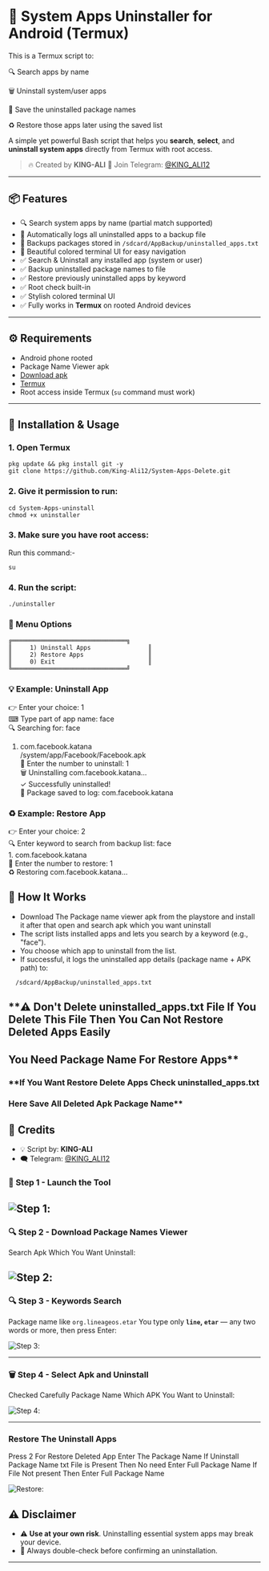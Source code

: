 # 🚀 System Apps Uninstaller for Android (Termux)
This is a Termux script to:

🔍 Search apps by name

🗑 Uninstall system/user apps

📝 Save the uninstalled package names

♻ Restore those apps later using the saved list

A simple yet powerful Bash script that helps you **search**, **select**, and **uninstall system apps** directly from Termux with root access.

> 🔥 Created by **KING-ALI**
> 📢 Join Telegram: [@KING_ALI12](https://t.me/KING_ALI12)

---

## 📦 Features

- 🔍 Search system apps by name (partial match supported)
- 🧾 Automatically logs all uninstalled apps to a backup file
- 📁 Backups packages stored in `/sdcard/AppBackup/uninstalled_apps.txt`
- 🎨 Beautiful colored terminal UI for easy navigation
- ✅ Search & Uninstall any installed app (system or user)  
- ✅ Backup uninstalled package names to file  
- ✅ Restore previously uninstalled apps by keyword  
- ✅ Root check built-in  
- ✅ Stylish colored terminal UI  
- ✅ Fully works in **Termux** on rooted Android devices


---

## ⚙️ Requirements

- Android phone rooted
- Package Name Viewer apk
- [Download apk](https://play.google.com/store/apps/details?id=com.csdroid.pkg)
- [Termux](https://f-droid.org/en/packages/com.termux/)
- Root access inside Termux (`su` command must work)

---

## 🚀 Installation & Usage

### **1. Open Termux**

```
pkg update && pkg install git -y
git clone https://github.com/King-Ali12/System-Apps-Delete.git
```
### **2. Give it permission to run:**
```
cd System-Apps-uninstall
chmod +x uninstaller
```
### **3. Make sure you have root access:**
   Run this command:-
  ```
su
```
### **4. Run the script:**
```
./uninstaller
```

### **🧩 Menu Options**
```
╔════════════════════════════════╗
║     1) Uninstall Apps                ║
║     2) Restore Apps                  ║
║     0) Exit                          ║
╚════════════════════════════════╝
```
### **💡 Example: Uninstall App**<br>
   👉 Enter your choice: 1<br>
   ⌨ Type part of app name: face<br>
   🔍 Searching for: face<br>
   1. com.facebook.katana<br>
   /system/app/Facebook/Facebook.apk<br>
   🎯 Enter the number to uninstall: 1<br>
   🗑 Uninstalling com.facebook.katana...<br>
   ✓ Successfully uninstalled!<br>
   📝 Package saved to log: com.facebook.katana<br>


### **♻️ Example: Restore App**
   👉 Enter your choice: 2<br>
   🔍 Enter keyword to search from backup list: face<br>
    1. com.facebook.katana<br>
   🎯 Enter the number to restore: 1<br>
   ♻ Restoring com.facebook.katana...<br>


## 📝 How It Works
* Download The Package name viewer apk from the playstore and install it after that open and search apk which you want uninstall 
* The script lists installed apps and lets you search by a keyword (e.g., "face").
* You choose which app to uninstall from the list.
* If successful, it logs the uninstalled app details (package name + APK path) to:

```
  /sdcard/AppBackup/uninstalled_apps.txt
  ```
## **⚠️ Don't Delete uninstalled_apps.txt File If You Delete This File Then You Can Not Restore Deleted Apps Easily
## You Need Package Name For Restore Apps**
### **If You Want Restore Delete Apps Check uninstalled_apps.txt
### Here Save All Deleted Apk Package Name**


## 👑 Credits

* 💡 Script by: **KING-ALI**
* 🗨️ Telegram: [@KING_ALI12](https://t.me/KING_ALI12)

### 🧩 Step 1 - **Launch the Tool**

![Step 1](images/banner.jpg):
---

### 🔍 Step 2 - Download Package Names Viewer
Search Apk Which You Want Uninstall:

![Step 2](images/2.jpg):
---

### 🔍 Step 3 - Keywords Search
Package name like `org.lineageos.etar`
You type only **`line`, `etar`** — any two words or more, then press Enter:

![Step 3](images/keywords_search.jpg):

---
### 🗑️ Step 4 - **Select Apk and Uninstall**
Checked Carefully Package Name Which APK You Want to Uninstall:

![Step 4](images/uninstall.jpg):

---
### **Restore The Uninstall Apps**
Press 2 For Restore Deleted App 
Enter The Package Name 
If Uninstall Package Name txt File is Present Then No need Enter Full Package Name
If File Not present Then Enter Full Package Name

![Restore](images/restore.jpg):

## ⚠️ Disclaimer

* ⚠️ **Use at your own risk**. Uninstalling essential system apps may break your device.
* 🛑 Always double-check before confirming an uninstallation.

---


 
